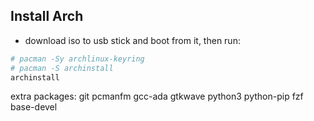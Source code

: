 ## Install Arch

- download iso to usb stick and boot from it, then run:

```bash
# pacman -Sy archlinux-keyring
# pacman -S archinstall
archinstall
```

extra packages: git pcmanfm gcc-ada gtkwave python3 python-pip fzf base-devel
